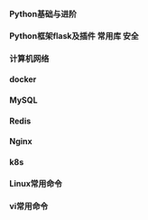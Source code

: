 #### Python基础与进阶


#### Python框架flask及插件 常用库 安全


#### 计算机网络


#### docker


#### MySQL


#### Redis


#### Nginx


#### k8s


#### Linux常用命令


#### vi常用命令
